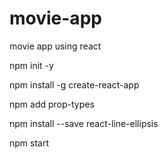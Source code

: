 # movie-app
movie app using react


npm init -y


npm install -g create-react-app


npm add prop-types


npm install --save react-line-ellipsis

npm start
